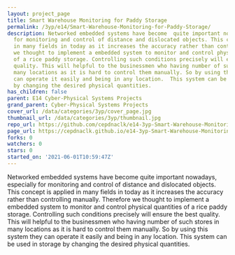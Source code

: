 ```yaml
---
layout: project_page
title: Smart Warehouse Monitoring for Paddy Storage
permalink: /3yp/e14/Smart-Warehouse-Monitoring-for-Paddy-Storage/
description: Networked embedded systems have become  quite important nowadays, especially
  for monitoring and control of distance and dislocated objects. This concept is applied
  in many fields in today as it increases the accuracy rather than controlling manually.  Therefore
  we thought to implement a embedded system to monitor and control physical quantities
  of a rice paddy storage. Controlling such conditions precisely will ensure the best
  quality. This will helpful to the businessmen who having number of such stores in
  many locations as it is hard to control them manually. So by using this system they
  can operate it easily and being in any location.  This system can be used in storage
  by changing the desired physical quantities.
has_children: false
parent: E14 Cyber-Physical Systems Projects
grand_parent: Cyber-Physical Systems Projects
cover_url: /data/categories/3yp/cover_page.jpg
thumbnail_url: /data/categories/3yp/thumbnail.jpg
repo_url: https://github.com/cepdnaclk/e14-3yp-Smart-Warehouse-Monitoring-for-Paddy-Storage
page_url: https://cepdnaclk.github.io/e14-3yp-Smart-Warehouse-Monitoring-for-Paddy-Storage
forks: 0
watchers: 0
stars: 0
started_on: '2021-06-01T10:59:47Z'
---
```


Networked embedded systems have become  quite important nowadays, especially for monitoring and control of distance and dislocated objects. This concept is applied in many fields in today as it increases the accuracy rather than controlling manually.  Therefore we thought to implement a embedded system to monitor and control physical quantities of a rice paddy storage. Controlling such conditions precisely will ensure the best quality. This will helpful to the businessmen who having number of such stores in many locations as it is hard to control them manually. So by using this system they can operate it easily and being in any location.  This system can be used in storage by changing the desired physical quantities.